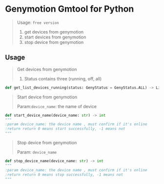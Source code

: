 # Genymotion Gmtool for Python

> Usage: `free version`
>
> 1. get devices from genymotion
> 2. start devices from genymotion
> 3. stop device from genymotion

## Usage

> Get devices from genymotion
>
> 1. Status contains three (running, off, all)

```python
def get_list_devices_running(status: GenyStatus = GenyStatus.ALL) -> List[GenymotionDeviceModel]
```

> Start device from genymotion
>
> Param:`device_name`:  the name of device

```python
def start_device_name(device_name: str) -> int
"""
:param device_name: the device name , must confirm if it's online
:return return 0 means start successfully, -1 means not
"""
```

> Stop device from genymotion
>
> Param: `device_name`

```python
def stop_device_name(device_name: str) -> int
"""
:param device_name: the device name , must confirm if it's online
:return return 0 means stop successfully, -1 means not
"""
```

